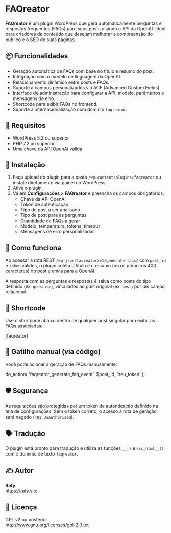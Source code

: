 # FAQreator

**FAQreator** é um plugin WordPress que gera automaticamente perguntas e respostas frequentes (FAQs) para seus posts usando a API da OpenAI. Ideal para criadores de conteúdo que desejam melhorar a compreensão do público e o SEO de suas páginas.

## 📦 Funcionalidades

- Geração automática de FAQs com base no título e resumo do post.
- Integração com o modelo de linguagem da OpenAI.
- Relacionamento dinâmico entre posts e FAQs.
- Suporte a campos personalizados via ACF (Advanced Custom Fields).
- Interface de administração para configurar a API, modelo, parâmetros e mensagens de erro.
- Shortcode para exibir FAQs no frontend.
- Suporte a internacionalização com domínio `faqreator`.

## 🔧 Requisitos

- WordPress 5.2 ou superior  
- PHP 7.2 ou superior  
- Uma chave da API OpenAI válida

## 🚀 Instalação

1. Faça upload do plugin para a pasta `/wp-content/plugins/faqreator` ou instale diretamente via painel do WordPress.
2. Ative o plugin.
3. Vá em **Configurações > FAQreator** e preencha os campos obrigatórios:
   - Chave da API OpenAI
   - Token de autenticação
   - Tipo de post a ser analisado
   - Tipo de post para as perguntas
   - Quantidade de FAQs a gerar
   - Modelo, temperatura, tokens, timeout
   - Mensagens de erro personalizadas

## 🧠 Como funciona

Ao acessar a rota REST `/wp-json/faqreator/v1/generate-faqs/` com `post_id` e `token` válidos, o plugin coleta o título e o resumo (ou os primeiros 400 caracteres) do post e envia para a OpenAI.

A resposta com as perguntas e respostas é salva como posts do tipo definido (ex: `question`), vinculados ao post original (ex: `post`) por um campo relacional.

## 🧾 Shortcode

Use o shortcode abaixo dentro de qualquer post singular para exibir as FAQs associadas:

[faqreator]

## 🔁 Gatilho manual (via código)

Você pode acionar a geração de FAQs manualmente:

do_action( 'faqreator_generate_faq_event', $post_id, 'seu_token' );

## 🛡 Segurança

As requisições são protegidas por um token de autenticação definido na tela de configurações. Sem o token correto, o acesso à rota de geração será negado (`401 Unauthorized`).

## 🗣 Tradução

O plugin está pronto para tradução e utiliza as funções `__()` e `esc_html__()` com o domínio de texto `faqreator`.

## ✍️ Autor

**Rafy**  
https://rafy.site

## 📜 Licença

GPL v2 ou posterior  
http://www.gnu.org/licenses/gpl-2.0.txt
